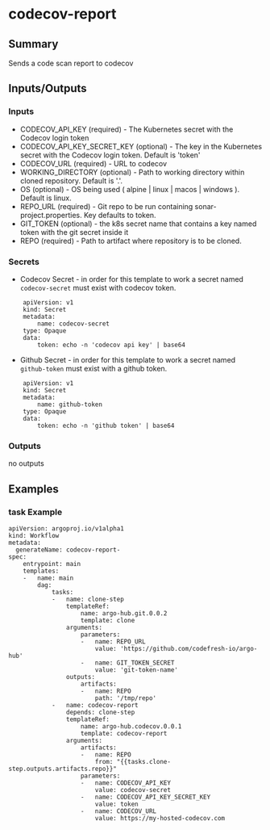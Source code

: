 # codecov-report

## Summary
Sends a code scan report to codecov

## Inputs/Outputs

### Inputs
* CODECOV_API_KEY (required) - The Kubernetes secret with the Codecov login token
* CODECOV_API_KEY_SECRET_KEY (optional) - The key in the Kubernetes secret with the Codecov login token. Default is 'token'
* CODECOV_URL (required) - URL to codecov
* WORKING_DIRECTORY (optional) - Path to working directory within cloned repository. Default is '.'.
* OS (optional) - OS being used ( alpine | linux | macos | windows ). Default is linux.
* REPO_URL (required) - Git repo to be run containing sonar-project.properties. Key defaults to token.
* GIT_TOKEN (optional) - the k8s secret name that contains a key named token with the git secret inside it
* REPO (required) - Path to artifact where repository is to be cloned.

### Secrets
* Codecov Secret - in order for this template to work a secret named `codecov-secret` must exist with codecov token.
```
    apiVersion: v1
    kind: Secret
    metadata:
        name: codecov-secret
    type: Opaque
    data:
        token: echo -n 'codecov api key' | base64
```

* Github Secret - in order for this template to work a secret named `github-token` must exist with a github token.
```
    apiVersion: v1
    kind: Secret
    metadata:
        name: github-token
    type: Opaque
    data:
        token: echo -n 'github token' | base64
```

### Outputs
no outputs

## Examples

### task Example
```
apiVersion: argoproj.io/v1alpha1
kind: Workflow
metadata:
  generateName: codecov-report-
spec:
    entrypoint: main
    templates:
    -   name: main
        dag:
            tasks:
            -   name: clone-step
                templateRef:
                    name: argo-hub.git.0.0.2
                    template: clone
                arguments:
                    parameters:
                    -   name: REPO_URL
                        value: 'https://github.com/codefresh-io/argo-hub'
                    -   name: GIT_TOKEN_SECRET
                        value: 'git-token-name'
                outputs:
                    artifacts:
                    -   name: REPO
                        path: '/tmp/repo'
            -   name: codecov-report
                depends: clone-step
                templateRef:
                    name: argo-hub.codecov.0.0.1
                    template: codecov-report
                arguments:
                    artifacts:
                    -   name: REPO
                        from: "{{tasks.clone-step.outputs.artifacts.repo}}"
                    parameters:
                    -   name: CODECOV_API_KEY
                        value: codecov-secret
                    -   name: CODECOV_API_KEY_SECRET_KEY
                        value: token
                    -   name: CODECOV_URL
                        value: https://my-hosted-codecov.com
```
